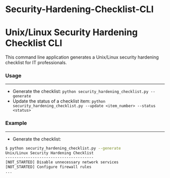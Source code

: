 # Security-Hardening-Checklist-CLI
Unix/Linux Security Hardening Checklist CLI
==========================================

This command line application generates a Unix/Linux security hardening checklist for IT professionals.

### Usage
-----

* Generate the checklist: `python security_hardening_checklist.py --generate`
* Update the status of a checklist item: `python security_hardening_checklist.py --update <item_number> --status <status>`

### Example
-------

* Generate the checklist:
```bash
$ python security_hardening_checklist.py --generate
Unix/Linux Security Hardening Checklist
---------------------------------------
[NOT_STARTED] Disable unnecessary network services
[NOT_STARTED] Configure firewall rules
...
